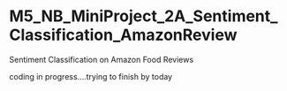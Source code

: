 # M5_NB_MiniProject_2A_Sentiment_Classification_AmazonReview
 Sentiment Classification on Amazon Food Reviews


 coding in progress....trying to finish by today
 